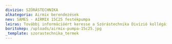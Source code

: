 ```yaml
---
divizio: SZÓRÁSTECHNIKA
alkategoria: Airmix berendezések
nev: SAMES - AIRMIX 15C25 festékpumpa
leiras: További információért keresse a Szórástechnika Divízió kollégáit
boritokep: /uploads/airmix-pumpa-15c25.jpg
_template: szorastechnika_termek
---
```


